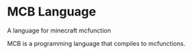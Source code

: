 # MCB Language
A language for minecraft mcfunction

MCB is a programming language that compiles to mcfunctions. 

